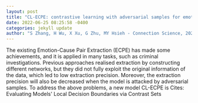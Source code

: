 ```yaml
--- 
layout: post 
title: "CL-ECPE: contrastive learning with adversarial samples for emotion-cause pair extraction" 
date: 2022-06-25 08:25:58 -0400 
categories: jekyll update 
author: "S Zhang, H Wu, X Xu, G Zhu, MY Hsieh - Connection Science, 2022" 
--- 
```

The existing Emotion-Cause Pair Extraction (ECPE) has made some achievements, and it is applied in many tasks, such as criminal investigations. Previous approaches realised extraction by constructing different networks, but they did not fully exploit the original information of the data, which led to low extraction precision. Moreover, the extraction precision will also be decreased when the model is attacked by adversarial samples. To address the above problems, a new model CL-ECPE is Cites: Evaluating Models' Local Decision Boundaries via Contrast Sets